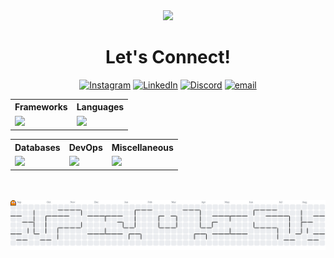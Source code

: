 <div align="center"><img src="https://capsule-render.vercel.app/api?type=blur&color=gradient&height=300&section=header&text=Hey!%20I'm%20Kautilya%20DK"/></div>

<h1 align="center">Let's Connect!</h1>

<div align="center">
  
  [![Instagram](https://img.shields.io/badge/Instagram-%23E4405F.svg?style=for-the-badge&logo=instagram)](https://instagram.com/kautilyadevaraj) [![LinkedIn](https://img.shields.io/badge/LinkedIn-%230077B5.svg?style=for-the-badge&logo=linkedin&logoColor=white)](https://www.linkedin.com/in/kautilyadk) [![Discord](https://img.shields.io/badge/Discord-%237289DA.svg?style=for-the-badge&logo=discord&logoColor=white)](https://discordapp.com/users/569491969735262219) [![email](https://img.shields.io/badge/Email-D14836?style=for-the-badge&logo=gmail&logoColor=white)](mailto:kautilyadk@gmail.com)</div>

<div align="center">
  <table>
    <tr>
      <th>Frameworks</th>
      <th>Languages</th>
    </tr>
    <tr>
      <td>
        <img src="https://skillicons.dev/icons?i=next,bootstrap,tailwindcss,nodejs,react,flask,nest,tailwind&theme=light" />
      </td>
      <td>
        <img src="https://skillicons.dev/icons?i=solidity,javascript,typescript,java,python,html,css,c,cpp,md&theme=light" />
      </td>
    </tr>
  </table>
</div>

<!-- Row 2: Databases + Package Managers + Others -->
<div align="center">
  <table>
    <tr>
      <th>Databases</th>
      <th>DevOps</th>
      <th>Miscellaneous</th>
    </tr>
    <tr>
      <td>
        <img src="https://skillicons.dev/icons?i=mysql,postgresql,mongodb,sqlite,prisma&theme=light" />
      </td>
      <td>
        <img src="https://skillicons.dev/icons?i=docker,vercel,git,github,githubactions,aws&theme=light" />
      </td>
      <td>
        <img src="https://skillicons.dev/icons?i=vercel,git,supabase,npm,pnpm,notion,postman&theme=light" />
      </td>
    </tr>
  </table>
</div>

<br/>
<br/>

<picture>
  <source media="(prefers-color-scheme: dark)" srcset="https://raw.githubusercontent.com/kautilyadevaraj/kautilyadevaraj/output/pacman-contribution-graph-dark.svg">
  <source media="(prefers-color-scheme: light)" srcset="https://raw.githubusercontent.com/kautilyadevaraj/kautilyadevaraj/output/pacman-contribution-graph.svg">
  <img alt="pacman contribution graph" src="https://raw.githubusercontent.com/kautilyadevaraj/kautilyadevaraj/output/pacman-contribution-graph.svg">
</picture>



